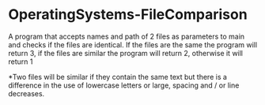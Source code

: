 # OperatingSystems-FileComparison
A program that accepts names and path of 2 files as parameters to main and checks if the files are identical.
If the files are the same the program will return 3, if the files are similar the program will return 2, otherwise it will return 1

*Two files will be similar if they contain the same text but there is a difference in the use of lowercase letters
or large, spacing and / or line decreases.
